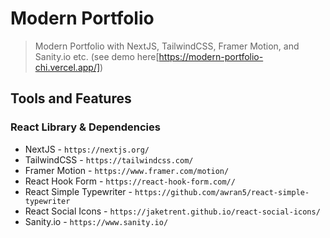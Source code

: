 # Modern Portfolio
> Modern Portfolio with NextJS, TailwindCSS, Framer Motion, and Sanity.io etc. (see demo here[https://modern-portfolio-chi.vercel.app/])

## Tools and Features

### React Library & Dependencies
- NextJS - `https://nextjs.org/`
- TailwindCSS - `https://tailwindcss.com/`
- Framer Motion - `https://www.framer.com/motion/`
- React Hook Form - `https://react-hook-form.com//`
- React Simple Typewriter - `https://github.com/awran5/react-simple-typewriter`
- React Social Icons - `https://jaketrent.github.io/react-social-icons/`
- Sanity.io - `https://www.sanity.io/`
